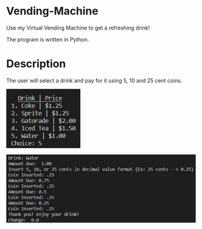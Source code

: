 # Vending-Machine
Use my Virtual Vending Machine to get a refreshing drink!

The program is written in Python.

# Description
The user will select a drink and pay for it using 5, 10 and 25 cent coins.

![Picture](DrinkSelection.png)

![Picture](Payment.png)